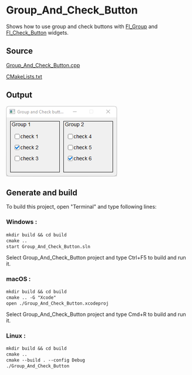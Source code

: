 # Group_And_Check_Button

Shows how to use group and check buttons with [Fl_Group](https://www.fltk.org/doc-1.3/classFl__Group.html) and [Fl_Check_Button](https://www.fltk.org/doc-1.3/classFl__Check__Button.html) widgets.

## Source

[Group_And_Check_Button.cpp](Group_And_Check_Button.cpp)

[CMakeLists.txt](CMakeLists.txt)

## Output

![output](../../../docs/Pictures/Examples/Group_And_Check_Button.png)

## Generate and build

To build this project, open "Terminal" and type following lines:

### Windows :

``` shell
mkdir build && cd build
cmake .. 
start Group_And_Check_Button.sln
```

Select Group_And_Check_Button project and type Ctrl+F5 to build and run it.

### macOS :

``` shell
mkdir build && cd build
cmake .. -G "Xcode"
open ./Group_And_Check_Button.xcodeproj
```

Select Group_And_Check_Button project and type Cmd+R to build and run it.

### Linux :

``` shell
mkdir build && cd build
cmake .. 
cmake --build . --config Debug
./Group_And_Check_Button
```
